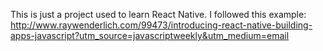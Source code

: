 This is just a project used to learn React Native.
I followed this example: 
http://www.raywenderlich.com/99473/introducing-react-native-building-apps-javascript?utm_source=javascriptweekly&utm_medium=email
